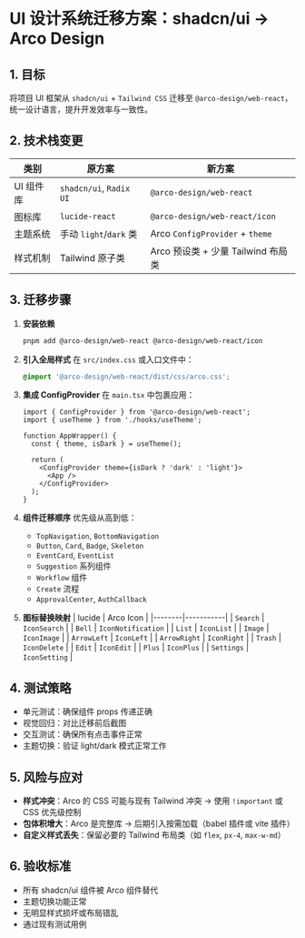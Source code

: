 # UI 设计系统迁移方案：shadcn/ui → Arco Design

## 1. 目标
将项目 UI 框架从 `shadcn/ui` + `Tailwind CSS` 迁移至 `@arco-design/web-react`，统一设计语言，提升开发效率与一致性。

## 2. 技术栈变更
| 类别 | 原方案 | 新方案 |
|------|-------|-------|
| UI 组件库 | `shadcn/ui`, `Radix UI` | `@arco-design/web-react` |
| 图标库 | `lucide-react` | `@arco-design/web-react/icon` |
| 主题系统 | 手动 `light`/`dark` 类 | Arco `ConfigProvider` + `theme` |
| 样式机制 | Tailwind 原子类 | Arco 预设类 + 少量 Tailwind 布局类 |

## 3. 迁移步骤
1. **安装依赖**
   ```bash
   pnpm add @arco-design/web-react @arco-design/web-react/icon
   ```

2. **引入全局样式**
   在 `src/index.css` 或入口文件中：
   ```css
   @import '@arco-design/web-react/dist/css/arco.css';
   ```

3. **集成 ConfigProvider**
   在 `main.tsx` 中包裹应用：
   ```tsx
   import { ConfigProvider } from '@arco-design/web-react';
   import { useTheme } from './hooks/useTheme';

   function AppWrapper() {
     const { theme, isDark } = useTheme();
     
     return (
       <ConfigProvider theme={isDark ? 'dark' : 'light'}>
         <App />
       </ConfigProvider>
     );
   }
   ```

4. **组件迁移顺序**
   优先级从高到低：
   - `TopNavigation`, `BottomNavigation`
   - `Button`, `Card`, `Badge`, `Skeleton`
   - `EventCard`, `EventList`
   - `Suggestion` 系列组件
   - `Workflow` 组件
   - `Create` 流程
   - `ApprovalCenter`, `AuthCallback`

5. **图标替换映射**
   | lucide | Arco Icon |
   |--------|-----------|
   | `Search` | `IconSearch` |
   | `Bell` | `IconNotification` |
   | `List` | `IconList` |
   | `Image` | `IconImage` |
   | `ArrowLeft` | `IconLeft` |
   | `ArrowRight` | `IconRight` |
   | `Trash` | `IconDelete` |
   | `Edit` | `IconEdit` |
   | `Plus` | `IconPlus` |
   | `Settings` | `IconSetting` |

## 4. 测试策略
- 单元测试：确保组件 props 传递正确
- 视觉回归：对比迁移前后截图
- 交互测试：确保所有点击事件正常
- 主题切换：验证 light/dark 模式正常工作

## 5. 风险与应对
- **样式冲突**：Arco 的 CSS 可能与现有 Tailwind 冲突 → 使用 `!important` 或 CSS 优先级控制
- **包体积增大**：Arco 是完整库 → 后期引入按需加载（babel 插件或 vite 插件）
- **自定义样式丢失**：保留必要的 Tailwind 布局类（如 `flex`, `px-4`, `max-w-md`）

## 6. 验收标准
- 所有 shadcn/ui 组件被 Arco 组件替代
- 主题切换功能正常
- 无明显样式损坏或布局错乱
- 通过现有测试用例